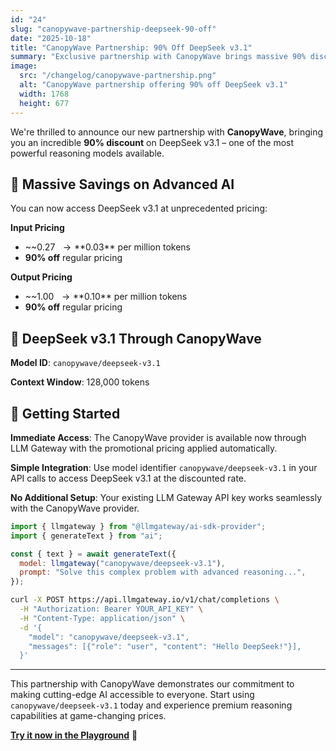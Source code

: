 ```yaml
---
id: "24"
slug: "canopywave-partnership-deepseek-90-off"
date: "2025-10-18"
title: "CanopyWave Partnership: 90% Off DeepSeek v3.1"
summary: "Exclusive partnership with CanopyWave brings massive 90% discount on DeepSeek v3.1, making advanced reasoning capabilities more accessible than ever."
image:
  src: "/changelog/canopywave-partnership.png"
  alt: "CanopyWave partnership offering 90% off DeepSeek v3.1"
  width: 1768
  height: 677
---
```


We're thrilled to announce our new partnership with **CanopyWave**, bringing you an incredible **90% discount** on DeepSeek v3.1 – one of the most powerful reasoning models available.

## 🎉 Massive Savings on Advanced AI

You can now access DeepSeek v3.1 at unprecedented pricing:

**Input Pricing**

- ~~$0.27~~ → **$0.03** per million tokens
- **90% off** regular pricing

**Output Pricing**

- ~~$1.00~~ → **$0.10** per million tokens
- **90% off** regular pricing

## 🧠 DeepSeek v3.1 Through CanopyWave

**Model ID**: `canopywave/deepseek-v3.1`

**Context Window**: 128,000 tokens

## 🚀 Getting Started

**Immediate Access**: The CanopyWave provider is available now through LLM Gateway with the promotional pricing applied automatically.

**Simple Integration**: Use model identifier `canopywave/deepseek-v3.1` in your API calls to access DeepSeek v3.1 at the discounted rate.

**No Additional Setup**: Your existing LLM Gateway API key works seamlessly with the CanopyWave provider.

```javascript
import { llmgateway } from "@llmgateway/ai-sdk-provider";
import { generateText } from "ai";

const { text } = await generateText({
  model: llmgateway("canopywave/deepseek-v3.1"),
  prompt: "Solve this complex problem with advanced reasoning...",
});
```

```bash
curl -X POST https://api.llmgateway.io/v1/chat/completions \
  -H "Authorization: Bearer YOUR_API_KEY" \
  -H "Content-Type: application/json" \
  -d '{
    "model": "canopywave/deepseek-v3.1",
    "messages": [{"role": "user", "content": "Hello DeepSeek!"}],
  }'
```

---

This partnership with CanopyWave demonstrates our commitment to making cutting-edge AI accessible to everyone. Start using `canopywave/deepseek-v3.1` today and experience premium reasoning capabilities at game-changing prices.

**[Try it now in the Playground](https://chat.llmgateway.io/?model=canopywave/deepseek-v3.1)** 🚀
